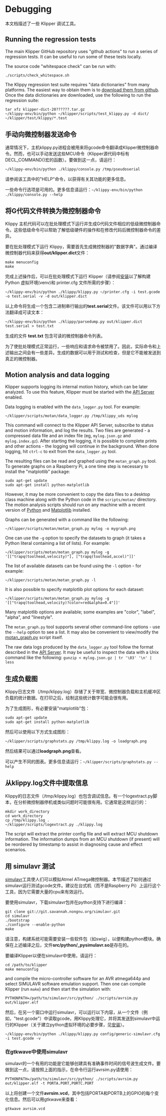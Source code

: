 # Debugging

本文档描述了一些 Klipper 调试工具。

## Running the regression tests

The main Klipper GitHub repository uses "github actions" to run a series of regression tests. It can be useful to run some of these tests locally.

The source code "whitespace check" can be run with:

```
./scripts/check_whitespace.sh
```

The Klippy regression test suite requires "data dictionaries" from many platforms. The easiest way to obtain them is to [download them from github](https://github.com/Klipper3d/klipper/issues/1438). Once the data dictionaries are downloaded, use the following to run the regression suite:

```
tar xfz klipper-dict-20??????.tar.gz
~/klippy-env/bin/python ~/klipper/scripts/test_klippy.py -d dict/ ~/klipper/test/klippy/*.test
```

## 手动向微控制器发送命令

通常情况下，主机klippy.py进程会被用来将gcode命令翻译成Klipper微控制器命令。然而，也可以手动发送这些MCU命令（Klipper源代码中标有DECL_COMMAND()宏的函数）。要做到这一点，请运行：

```
~/klippy-env/bin/python ./klippy/console.py /tmp/pseudoserial
```

请参阅该工具中的"HELP"命令，以获得有关其功能的更多信息。

一些命令行选项是可用的。更多信息请运行：`~/klippy-env/bin/python ./klippy/console.py --help`

## 将G代码文件转换为微控制器命令

Klippy 主机代码可以在批处理模式下运行并生成G代码文件相应的低级微控制器命令。这些低级命令可以帮助了解低级硬件的操作和在修改代码后微控制器命令的差异。

要在批处理模式下运行 Klippy，需要首先生成微控制器的"数据字典"。通过编译微控制器代码来获得**out/klipper.dict**文件：

```
make menuconfig
make
```

完成上述操作后，可以在批处理模式下运行 Klipper（请参阅[安装](Installation.md)以了解构建 Python 虚拟环境(venv)和 printer.cfg 文件所需的步骤）：

```
~/klippy-env/bin/python ./klippy/klippy.py ~/printer.cfg -i test.gcode -o test.serial -v -d out/klipper.dict
```

以上命令将生成一个包含二进制串行输出的**test.serial**文件。该文件可以用以下方法翻译成可读文本：

```
~/klippy-env/bin/python ./klippy/parsedump.py out/klipper.dict test.serial > test.txt
```

生成的文件 **test.txt** 包含可读的微控制器命令列表。

为了使批处理模式正常运行，一些响应和请求命令被禁用了。因此，实际命令和上述输出之间会有一些差异。生成的数据可以用于测试和检查，但是它不能被发送到真正的微控制器。

## Motion analysis and data logging

Klipper supports logging its internal motion history, which can be later analyzed. To use this feature, Klipper must be started with the [API Server](API_Server.md) enabled.

Data logging is enabled with the `data_logger.py` tool. For example:

```
~/klipper/scripts/motan/data_logger.py /tmp/klippy_uds mylog
```

This command will connect to the Klipper API Server, subscribe to status and motion information, and log the results. Two files are generated - a compressed data file and an index file (eg, `mylog.json.gz` and `mylog.index.gz`). After starting the logging, it is possible to complete prints and other actions - the logging will continue in the background. When done logging, hit `ctrl-c` to exit from the `data_logger.py` tool.

The resulting files can be read and graphed using the `motan_graph.py` tool. To generate graphs on a Raspberry Pi, a one time step is necessary to install the "matplotlib" package:

```
sudo apt-get update
sudo apt-get install python-matplotlib
```

However, it may be more convenient to copy the data files to a desktop class machine along with the Python code in the `scripts/motan/` directory. The motion analysis scripts should run on any machine with a recent version of [Python](https://python.org) and [Matplotlib](https://matplotlib.org/) installed.

Graphs can be generated with a command like the following:

```
~/klipper/scripts/motan/motan_graph.py mylog -o mygraph.png
```

One can use the `-g` option to specify the datasets to graph (it takes a Python literal containing a list of lists). For example:

```
~/klipper/scripts/motan/motan_graph.py mylog -g '[["trapq(toolhead,velocity)"], ["trapq(toolhead,accel)"]]'
```

The list of available datasets can be found using the `-l` option - for example:

```
~/klipper/scripts/motan/motan_graph.py -l
```

It is also possible to specify matplotlib plot options for each dataset:

```
~/klipper/scripts/motan/motan_graph.py mylog -g '[["trapq(toolhead,velocity)?color=red&alpha=0.4"]]'
```

Many matplotlib options are available; some examples are "color", "label", "alpha", and "linestyle".

The `motan_graph.py` tool supports several other command-line options - use the `--help` option to see a list. It may also be convenient to view/modify the [motan_graph.py](../scripts/motan/motan_graph.py) script itself.

The raw data logs produced by the `data_logger.py` tool follow the format described in the [API Server](API_Server.md). It may be useful to inspect the data with a Unix command like the following: `gunzip < mylog.json.gz | tr '\03' '\n' | less`

## 生成负载图

Klippy日志文件（/tmp/klippy.log）存储了关于带宽、微控制器负载和主机缓冲区负载的统计数据。在打印之后，绘制这些统计数字可能会很有用。

为了生成图形，有必要安装"matplotlib"包：

```
sudo apt-get update
sudo apt-get install python-matplotlib
```

然后可以使用以下方式生成图形：

```
~/klipper/scripts/graphstats.py /tmp/klippy.log -o loadgraph.png
```

然后结果可以通过**loadgraph.png**查看。

可以产生不同的图表。更多信息请运行：`~/klipper/scripts/graphstats.py --help`

## 从klippy.log文件中提取信息

Klippy的日志文件（/tmp/klippy.log）也包含调试信息。有一个logextract.py脚本，在分析微控制器停机或类似问题时可能很有用。它通常是这样运行的：

```
mkdir work_directory
cd work_directory
cp /tmp/klippy.log .
~/klipper/scripts/logextract.py ./klippy.log
```

The script will extract the printer config file and will extract MCU shutdown information. The information dumps from an MCU shutdown (if present) will be reordered by timestamp to assist in diagnosing cause and effect scenarios.

## 用 simulavr 测试

[simulavr](http://www.nongnu.org/simulavr/)工具使人们可以模拟Atmel ATmega微控制器。本节描述了如何通过simulavr运行测试gcode文件。建议在台式机（而不是Raspberry Pi）上运行这个工具，因为它需要大量的cpu来有效运行。

要使用simulavr，下载simulavr包并在python支持下进行编译：

```
git clone git://git.savannah.nongnu.org/simulavr.git
cd simulavr
./bootstrap
./configure --enable-python
make
```

请注意，构建系统可能需要安装一些软件包（如swig），以便构建python模块。确保在上述编译之后，文件**src/python/_pysimulavr.so**是存在的。

要编译Klipper以便在simulavr中使用，请运行：

```
cd /path/to/klipper
make menuconfig
```

and compile the micro-controller software for an AVR atmega644p and select SIMULAVR software emulation support. Then one can compile Klipper (run `make`) and then start the simulation with:

```
PYTHONPATH=/path/to/simulavr/src/python/ ./scripts/avrsim.py out/klipper.elf
```

然后，在另一个窗口中运行simulavr，可以运行以下内容，从一个文件（例如，"test.gcode"）中读取gcode，用Klippy处理它，并将其发送到simulavr中运行的Klipper（关于建立python虚拟环境的必要步骤，见[安装](Installation.md)）。

```
~/klippy-env/bin/python ./klippy/klippy.py config/generic-simulavr.cfg -i test.gcode -v
```

### 在gtkwave中使用simulavr

simulavr的一个有用的功能是它能够创建具有准确事件时间的信号波生成文件。要做到这一点，请按照上面的指示，在命令行运行avrsim.py请使用：

```
PYTHONPATH=/path/to/simulavr/src/python/ ./scripts/avrsim.py out/klipper.elf -t PORTA.PORT,PORTC.PORT
```

以上将创建一个文件**avrsim.vcd**，其中包括PORTA和PORTB上的GPIO的每个变化信息。然后可以用gtkwave来查看：

```
gtkwave avrsim.vcd
```
